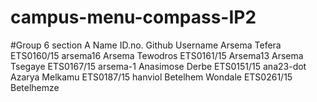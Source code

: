 # campus-menu-compass-IP2
#Group 6
section A 
Name              ID.no.            Github Username 
Arsema Tefera     ETS0160/15        arsema16
Arsema Tewodros   ETS0161/15        Arsema13
Arsema Tsegaye    ETS0167/15        arsema-1
Anasimose Derbe   ETS0151/15        ana23-dot
Azarya Melkamu    ETS0187/15        hanviol
Betelhem Wondale  ETS0261/15        Betelhemze